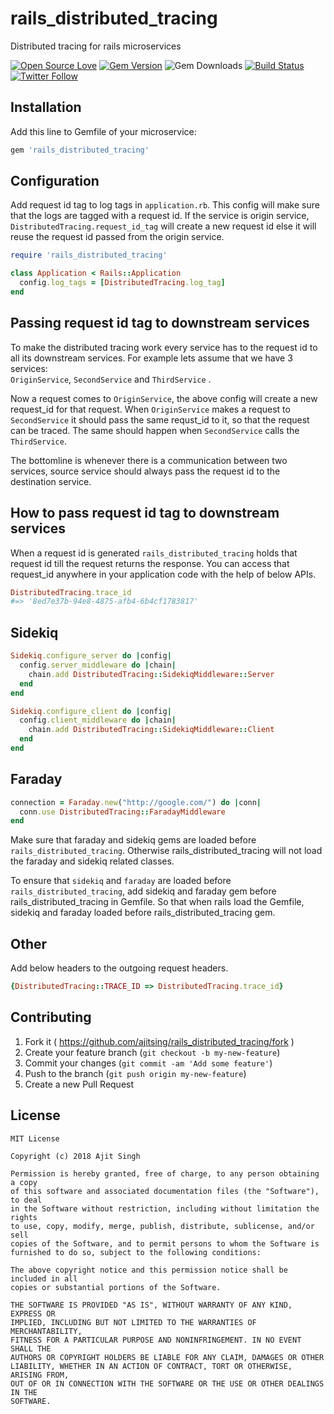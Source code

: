 # rails_distributed_tracing
Distributed tracing for rails microservices

[![Open Source Love](https://badges.frapsoft.com/os/v1/open-source.svg?v=102)](https://opensource.org/licenses/MIT)
[![Gem Version](https://badge.fury.io/rb/rails_distributed_tracing.svg)](https://badge.fury.io/rb/rails_distributed_tracing)
![Gem Downloads](http://ruby-gem-downloads-badge.herokuapp.com/rails_distributed_tracing?type=total)
[![Build Status](https://travis-ci.org/ajitsing/rails_distributed_tracing.svg?branch=master)](https://travis-ci.org/ajitsing/rails_distributed_tracing)
[![Twitter Follow](https://img.shields.io/twitter/follow/Ajit5ingh.svg?style=social)](https://twitter.com/Ajit5ingh)

## Installation
Add this line to Gemfile of your microservice:
```ruby
gem 'rails_distributed_tracing'
```

## Configuration
Add request id tag to log tags in `application.rb`. This config will make sure that the logs are tagged with a request id.
If the service is origin service, `DistributedTracing.request_id_tag` will create a new request id else it will reuse the request id passed from the origin service.

```ruby
require 'rails_distributed_tracing'

class Application < Rails::Application
  config.log_tags = [DistributedTracing.log_tag]
end
```

## Passing request id tag to downstream services
To make the distributed tracing work every service has to the request id to all its downstream services. 
For example lets assume that we have 3 services:   
`OriginService`, `SecondService` and `ThirdService` .  

Now a request comes to `OriginService`, the above config will create a new request_id for that request.
When `OriginService` makes a request to `SecondService` it should pass the same requst_id to it,
so that the request can be traced. The same should happen when `SecondService` calls the `ThirdService`.   

The bottomline is whenever there is a communication between two services, 
source service should always pass the request id to the destination service.

## How to pass request id tag to downstream services
When a request id is generated `rails_distributed_tracing` holds that request id till the request returns the response. You can access that request_id anywhere in your application code with the help of below APIs.

```ruby
DistributedTracing.trace_id
#=> '8ed7e37b-94e8-4875-afb4-6b4cf1783817'
```

## Sidekiq
```ruby
Sidekiq.configure_server do |config|
  config.server_middleware do |chain|
    chain.add DistributedTracing::SidekiqMiddleware::Server
  end
end

Sidekiq.configure_client do |config|
  config.client_middleware do |chain|
    chain.add DistributedTracing::SidekiqMiddleware::Client
  end
end
```

## Faraday
```ruby
connection = Faraday.new("http://google.com/") do |conn|
  conn.use DistributedTracing::FaradayMiddleware
end
```

Make sure that faraday and sidekiq gems are loaded before `rails_distributed_tracing`. Otherwise rails_distributed_tracing will not load the faraday and sidekiq related classes.   

To ensure that `sidekiq` and `faraday` are loaded before `rails_distributed_tracing`, add sidekiq and faraday gem before rails_distributed_tracing in Gemfile. So that when rails load the Gemfile, sidekiq and faraday loaded before rails_distributed_tracing gem.

## Other
Add below headers to the outgoing request headers.
```ruby
{DistributedTracing::TRACE_ID => DistributedTracing.trace_id}
```

## Contributing

1. Fork it ( https://github.com/ajitsing/rails_distributed_tracing/fork )
2. Create your feature branch (`git checkout -b my-new-feature`)
3. Commit your changes (`git commit -am 'Add some feature'`)
4. Push to the branch (`git push origin my-new-feature`)
5. Create a new Pull Request


## License
```LICENSE
MIT License

Copyright (c) 2018 Ajit Singh

Permission is hereby granted, free of charge, to any person obtaining a copy
of this software and associated documentation files (the "Software"), to deal
in the Software without restriction, including without limitation the rights
to use, copy, modify, merge, publish, distribute, sublicense, and/or sell
copies of the Software, and to permit persons to whom the Software is
furnished to do so, subject to the following conditions:

The above copyright notice and this permission notice shall be included in all
copies or substantial portions of the Software.

THE SOFTWARE IS PROVIDED "AS IS", WITHOUT WARRANTY OF ANY KIND, EXPRESS OR
IMPLIED, INCLUDING BUT NOT LIMITED TO THE WARRANTIES OF MERCHANTABILITY,
FITNESS FOR A PARTICULAR PURPOSE AND NONINFRINGEMENT. IN NO EVENT SHALL THE
AUTHORS OR COPYRIGHT HOLDERS BE LIABLE FOR ANY CLAIM, DAMAGES OR OTHER
LIABILITY, WHETHER IN AN ACTION OF CONTRACT, TORT OR OTHERWISE, ARISING FROM,
OUT OF OR IN CONNECTION WITH THE SOFTWARE OR THE USE OR OTHER DEALINGS IN THE
SOFTWARE.
```

